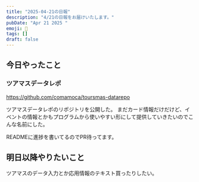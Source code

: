 ```yaml
---
title: "2025-04-21の日報"
description: "4/21の日報をお届けいたします。"
pubDate: "Apr 21 2025 "
emoji: 🦊
tags: []
draft: false
---
```


## 今日やったこと

### ツアマスデータレポ

https://github.com/comamoca/toursmas-datarepo

ツアマスデータレポのリポジトリを公開した。
まだカード情報だけだけど、イベントの情報とかもプログラムから使いやすい形にして提供していきたいのでこんな名前にした。

READMEに進捗を書いてるのでPR待ってます。

## 明日以降やりたいこと

ツアマスのデータ入力とか応用情報のテキスト買ったりしたい。
